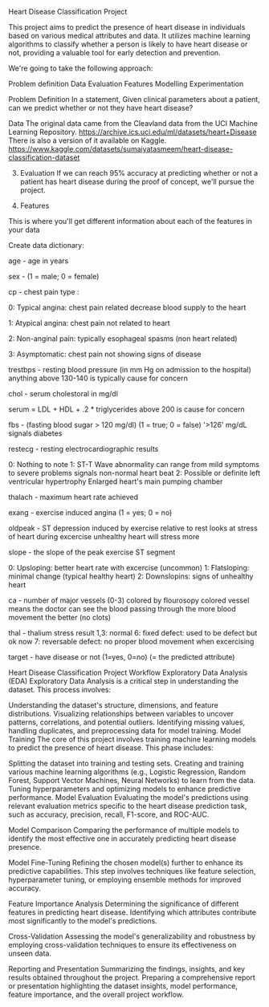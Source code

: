 Heart Disease Classification Project

This project aims to predict the presence of heart disease in individuals based on various medical attributes and data. It utilizes machine learning algorithms to classify whether a person is likely to have heart disease or not, providing a valuable tool for early detection and prevention.

We're going to take the following approach:

Problem definition Data Evaluation Features Modelling Experimentation

Problem Definition In a statement,
Given clinical parameters about a patient, can we predict whether or not they have heart disease?

Data The original data came from the Cleavland data from the UCI Machine Learning Repository. https://archive.ics.uci.edu/ml/datasets/heart+Disease
There is also a version of it available on Kaggle. https://www.kaggle.com/datasets/sumaiyatasmeem/heart-disease-classification-dataset

3. Evaluation If we can reach 95% accuracy at predicting whether or not a patient has heart disease during the proof of concept, we'll pursue the project.

4. Features

This is where you'll get different information about each of the features in your data

Create data dictionary:

age - age in years

sex - (1 = male; 0 = female)

cp - chest pain type :

0: Typical angina: chest pain related decrease blood supply to the heart

1: Atypical angina: chest pain not related to heart

2: Non-anginal pain: typically esophageal spasms (non heart related)

3: Asymptomatic: chest pain not showing signs of disease

trestbps - resting blood pressure (in mm Hg on admission to the hospital) anything above 130-140 is typically cause for concern

chol - serum cholestoral in mg/dl

serum = LDL + HDL + .2 * triglycerides above 200 is cause for concern

fbs - (fasting blood sugar > 120 mg/dl) (1 = true; 0 = false) '>126' mg/dL signals diabetes

restecg - resting electrocardiographic results

0: Nothing to note 1: ST-T Wave abnormality can range from mild symptoms to severe problems signals non-normal heart beat 2: Possible or definite left ventricular hypertrophy Enlarged heart's main pumping chamber

thalach - maximum heart rate achieved

exang - exercise induced angina (1 = yes; 0 = no)

oldpeak - ST depression induced by exercise relative to rest looks at stress of heart during excercise unhealthy heart will stress more

slope - the slope of the peak exercise ST segment

0: Upsloping: better heart rate with excercise (uncommon) 1: Flatsloping: minimal change (typical healthy heart) 2: Downslopins: signs of unhealthy heart

ca - number of major vessels (0-3) colored by flourosopy colored vessel means the doctor can see the blood passing through the more blood movement the better (no clots)

thal - thalium stress result 1,3: normal 6: fixed defect: used to be defect but ok now 7: reversable defect: no proper blood movement when excercising

target - have disease or not (1=yes, 0=no) (= the predicted attribute)


Heart Disease Classification Project Workflow
Exploratory Data Analysis (EDA)
Exploratory Data Analysis is a critical step in understanding the dataset. This process involves:

Understanding the dataset's structure, dimensions, and feature distributions.
Visualizing relationships between variables to uncover patterns, correlations, and potential outliers.
Identifying missing values, handling duplicates, and preprocessing data for model training.
Model Training
The core of this project involves training machine learning models to predict the presence of heart disease. This phase includes:

Splitting the dataset into training and testing sets.
Creating and training various machine learning algorithms (e.g., Logistic Regression, Random Forest, Support Vector Machines, Neural Networks) to learn from the data.
Tuning hyperparameters and optimizing models to enhance predictive performance.
Model Evaluation
Evaluating the model's predictions using relevant evaluation metrics specific to the heart disease prediction task, such as accuracy, precision, recall, F1-score, and ROC-AUC.

Model Comparison
Comparing the performance of multiple models to identify the most effective one in accurately predicting heart disease presence.

Model Fine-Tuning
Refining the chosen model(s) further to enhance its predictive capabilities. This step involves techniques like feature selection, hyperparameter tuning, or employing ensemble methods for improved accuracy.

Feature Importance Analysis
Determining the significance of different features in predicting heart disease. Identifying which attributes contribute most significantly to the model's predictions.

Cross-Validation
Assessing the model's generalizability and robustness by employing cross-validation techniques to ensure its effectiveness on unseen data.

Reporting and Presentation
Summarizing the findings, insights, and key results obtained throughout the project. Preparing a comprehensive report or presentation highlighting the dataset insights, model performance, feature importance, and the overall project workflow.

